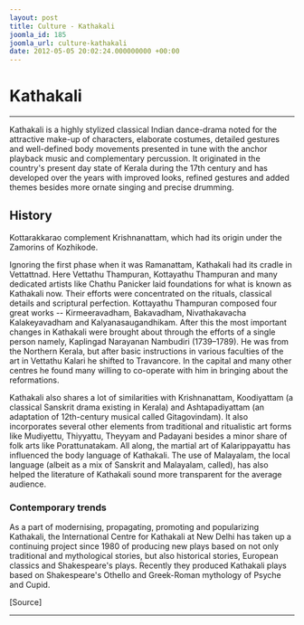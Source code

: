 ```yaml
---
layout: post
title: Culture - Kathakali
joomla_id: 185
joomla_url: culture-kathakali
date: 2012-05-05 20:02:24.000000000 +00:00
---
```

# **Kathakali**

* * *

Kathakali is a highly stylized classical Indian dance-drama noted for the attractive make-up of characters, elaborate costumes, detailed gestures and well-defined body movements presented in tune with the anchor playback music and complementary percussion. It originated in the country's present day state of Kerala during the 17th century and has developed over the years with improved looks, refined gestures and added themes besides more ornate singing and precise drumming.

## History

Kottarakkarao complement Krishnanattam, which had its origin under the Zamorins of Kozhikode.

Ignoring the first phase when it was Ramanattam, Kathakali had its cradle in Vettattnad. Here Vettathu Thampuran, Kottayathu Thampuran and many dedicated artists like Chathu Panicker laid foundations for what is known as Kathakali now. Their efforts were concentrated on the rituals, classical details and scriptural perfection. Kottayathu Thampuran composed four great works -- Kirmeeravadham, Bakavadham, Nivathakavacha Kalakeyavadham and Kalyanasaugandhikam. After this the most important changes in Kathakali were brought about through the efforts of a single person namely, Kaplingad Narayanan Nambudiri (1739–1789). He was from the Northern Kerala, but after basic instructions in various faculties of the art in Vettathu Kalari he shifted to Travancore. In the capital and many other centres he found many willing to co-operate with him in bringing about the reformations.

Kathakali also shares a lot of similarities with Krishnanattam, Koodiyattam (a classical Sanskrit drama existing in Kerala) and Ashtapadiyattam (an adaptation of 12th-century musical called Gitagovindam). It also incorporates several other elements from traditional and ritualistic art forms like Mudiyettu, Thiyyattu, Theyyam and Padayani besides a minor share of folk arts like Porattunatakam. All along, the martial art of Kalarippayattu has influenced the body language of Kathakali. The use of Malayalam, the local language (albeit as a mix of Sanskrit and Malayalam, called), has also helped the literature of Kathakali sound more transparent for the average audience.

### Contemporary trends

As a part of modernising, propagating, promoting and popularizing Kathakali, the International Centre for Kathakali at New Delhi has taken up a continuing project since 1980 of producing new plays based on not only traditional and mythological stories, but also historical stories, European classics and Shakespeare's plays. Recently they produced Kathakali plays based on Shakespeare's Othello and Greek-Roman mythology of Psyche and Cupid.

  
[Source]

* * *





